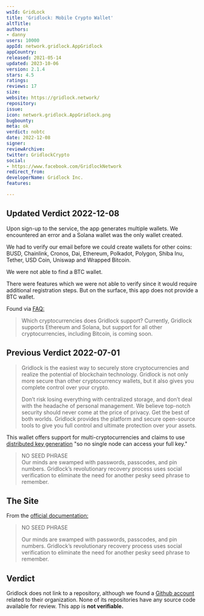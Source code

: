 ```yaml
---
wsId: GridLock
title: 'Gridlock: Mobile Crypto Wallet'
altTitle: 
authors:
- danny
users: 10000
appId: network.gridlock.AppGridlock
appCountry: 
released: 2021-05-14
updated: 2023-10-06
version: 2.1.4
stars: 4.5
ratings: 
reviews: 17
size: 
website: https://gridlock.network/
repository: 
issue: 
icon: network.gridlock.AppGridlock.png
bugbounty: 
meta: ok
verdict: nobtc
date: 2022-12-08
signer: 
reviewArchive: 
twitter: GridlockCrypto
social:
- https://www.facebook.com/GridlockNetwork
redirect_from: 
developerName: Gridlock Inc.
features: 

---
```


## Updated Verdict 2022-12-08

Upon sign-up to the service, the app generates multiple wallets. We encountered an error and a Solana wallet was the only wallet created. 

We had to verify our email before we could create wallets for other coins: BUSD, Chainlink, Cronos, Dai, Ethereum, Polkadot, Polygon, Shiba Inu, Tether, USD Coin, Uniswap and Wrapped Bitcoin. 

We were not able to find a BTC wallet. 

There were features which we were not able to verify since it would require additional registration steps. But on the surface, this app does not provide a BTC wallet.

Found via [FAQ:](https://docs.gridlock.network/faq/general-faq?q=bitcoin) 

> Which cryptocurrencies does Gridlock support?
> Currently, Gridlock supports Ethereum and Solana, but support for all other cryptocurrencies, including Bitcoin, is coming soon.

## Previous Verdict 2022-07-01

> Gridlock is the easiest way to securely store cryptocurrencies and realize the potential of blockchain technology. Gridlock is not only more secure than other cryptocurrency wallets, but it also gives you complete control over your crypto.
> 
> Don’t risk losing everything with centralized storage, and don’t deal with the headache of personal management. We believe top-notch security should never come at the price of privacy. Get the best of both worlds. Gridlock provides the platform and secure open-source tools to give you full control and ultimate protection over your assets.

This wallet offers support for multi-cryptocurrencies and claims to use [distributed key generation](https://docs.gridlock.network/the-tech/distributed-key-generation) "so no single node can access your full key."
> NO SEED PHRASE <br />
Our minds are swamped with passwords, passcodes, and pin numbers. Gridlock’s revolutionary recovery process uses social verification to eliminate the need for another pesky seed phrase to remember.

## The Site

From the [official documentation:](https://docs.gridlock.network/)

> NO SEED PHRASE
>
> Our minds are swamped with passwords, passcodes, and pin numbers. Gridlock’s revolutionary recovery process uses social verification to eliminate the need for another pesky seed phrase to remember.

## Verdict

Gridlock does not link to a repository, although we found a [Github account](https://github.com/GridlockNetwork) related to their organization. None of its repositories have any source code available for review. This app is **not verifiable.**


